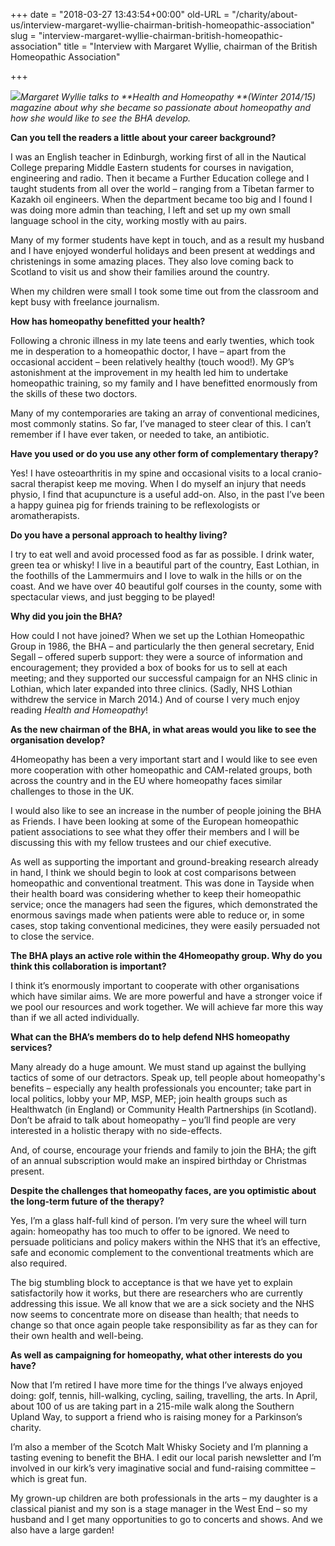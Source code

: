 +++
date = "2018-03-27 13:43:54+00:00"
old-URL = "/charity/about-us/interview-margaret-wyllie-chairman-british-homeopathic-association"
slug = "interview-margaret-wyllie-chairman-british-homeopathic-association"
title = "Interview with Margaret Wyllie, chairman of the British Homeopathic Association"

+++

![](https://res.cloudinary.com/homeopathyuk/v1557403245/bha/RS101_5-ÔÇô-M-Wyllie-02-200x300.jpg)_Margaret Wyllie talks to **Health and Homeopathy **(Winter 2014/15) magazine about why she became so passionate about homeopathy and how she would like to see the BHA develop._

**Can you tell the readers a little about your career background?**

I was an English teacher in Edinburgh, working first of all in the Nautical College preparing Middle Eastern students for courses in navigation, engineering and radio. Then it became a Further Education college and I taught students from all over the world – ranging from a Tibetan farmer to Kazakh oil engineers. When the department became too big and I found I was doing more admin than teaching, I left and set up my own small language school in the city, working mostly with au pairs.

Many of my former students have kept in touch, and as a result my husband and I have enjoyed wonderful holidays and been present at weddings and christenings in some amazing places. They also love coming back to Scotland to visit us and show their families around the country.

When my children were small I took some time out from the classroom and kept busy with freelance journalism.

**How has homeopathy benefitted your health?**

Following a chronic illness in my late teens and early twenties, which took me in desperation to a homeopathic doctor, I have – apart from the occasional
accident – been relatively healthy (touch wood!). My GP’s astonishment at the improvement in my health led him to undertake homeopathic training, so my
family and I have benefitted enormously from the skills of these two doctors.

Many of my contemporaries are taking an array of conventional medicines, most commonly statins. So far, I’ve managed to steer clear of this. I can’t remember if I have ever taken, or needed to take, an antibiotic.

**Have you used or do you use any other form of complementary therapy?**

Yes! I have osteoarthritis in my spine and occasional visits to a local cranio-sacral therapist keep me moving. When I do myself an injury that needs physio,
I find that acupuncture is a useful add-on. Also, in the past I’ve been a happy guinea pig for friends training to be reflexologists or aromatherapists.

**Do you have a personal approach to healthy living?**

I try to eat well and avoid processed food as far as possible. I drink water, green tea or whisky! I live in a beautiful part of the country, East Lothian, in the foothills of the Lammermuirs and I love to walk in the hills or on the coast. And we have over 40 beautiful golf courses in the county, some with spectacular views, and just begging to be played!

**Why did you join the BHA?**

How could I not have joined? When we set up the Lothian Homeopathic Group in 1986, the BHA – and particularly the then general secretary, Enid Segall – offered superb support: they were a source of information and encouragement; they provided a box of books for us to sell at each meeting; and they supported our successful campaign for an NHS clinic in Lothian, which later expanded into three clinics. (Sadly, NHS Lothian withdrew the service in March 2014.) And of course I very much enjoy reading _Health and Homeopathy_!

**As the new chairman of the BHA, in what areas would you like to see the organisation develop?**

4Homeopathy has been a very important start and I would like to see even more cooperation with other homeopathic and CAM-related groups, both across the country and in the EU where homeopathy faces similar challenges to those in the UK.

I would also like to see an increase in the number of people joining the BHA as Friends. I have been looking at some of the European homeopathic patient
associations to see what they offer their members and I will be discussing this with my fellow trustees and our chief executive.

As well as supporting the important and ground-breaking research already in hand, I think we should begin to look at cost comparisons between homeopathic and conventional treatment. This was done in Tayside when their health board was considering whether to keep their homeopathic service; once the managers had seen the figures, which demonstrated the enormous savings made when patients were able to reduce or, in some cases, stop taking conventional medicines, they were easily persuaded not to close the service.

**The BHA plays an active role within the 4Homeopathy group. Why do you think this collaboration is important?**

I think it’s enormously important to cooperate with other organisations which have similar aims. We are more powerful and have a stronger voice if we pool our resources and work together. We will achieve far more this way than if we all acted individually.

**What can the BHA’s members do to help defend NHS homeopathy services?**

Many already do a huge amount. We must stand up against the bullying tactics of some of our detractors. Speak up, tell people about homeopathy's benefits – especially any health professionals you encounter; take part in local politics, lobby your MP, MSP, MEP; join health groups such as Healthwatch (in England) or Community Health Partnerships (in Scotland). Don’t be afraid to talk about homeopathy – you’ll find people are very interested in a holistic therapy with no side-effects.

And, of course, encourage your friends and family to join the BHA; the gift of an annual subscription would make an inspired birthday or Christmas
present.

**Despite the challenges that homeopathy faces, are you optimistic about the long-term future of the therapy?**

Yes, I’m a glass half-full kind of person. I’m very sure the wheel will turn again: homeopathy has too much to offer to be ignored. We need to persuade
politicians and policy makers within the NHS that it’s an effective, safe and economic complement to the conventional treatments which are also required.

The big stumbling block to acceptance is that we have yet to explain satisfactorily how it works, but there are researchers who are currently addressing this issue. We all know that we are a sick society and the NHS now seems to concentrate more on disease than health; that needs to change so that once again people take responsibility as far as they can for their own health and well-being.

**As well as campaigning for homeopathy, what other interests do you have?**

Now that I’m retired I have more time for the things I’ve always enjoyed doing: golf, tennis, hill-walking, cycling, sailing, travelling, the arts. In April, about 100 of us are taking part in a 215-mile walk along the Southern Upland Way, to support a friend who is raising money for a Parkinson’s charity.

I’m also a member of the Scotch Malt Whisky Society and I’m planning a tasting evening to benefit the BHA. I edit our local parish newsletter and I’m involved in our kirk’s very imaginative social and fund-raising committee – which is great fun.

My grown-up children are both professionals in the arts – my daughter is a classical pianist and my son is a stage manager in the West End – so my
husband and I get many opportunities to go to concerts and shows. And we also have a large garden!
